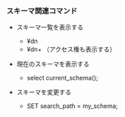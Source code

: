 
### スキーマ関連コマンド

- スキーマ一覧を表示する
  - ¥dn
  - ¥dn+ （アクセス権も表示する）

- 現在のスキーマを表示する
  - select current_schema();

- スキーマを変更する
  - SET search_path = my_schema;

